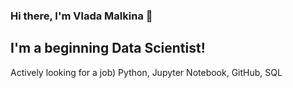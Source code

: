 ### Hi there, I'm Vladа Malkina 👋

## I'm a beginning Data Scientist!

Actively looking for a job)
Python, Jupyter Notebook, GitHub, SQL

